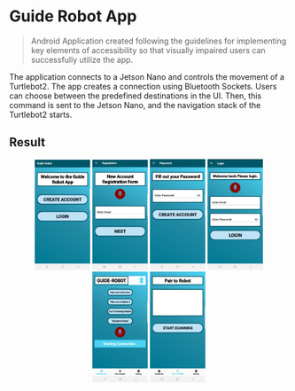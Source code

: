 # Guide Robot App

> Android Application created following the guidelines for implementing key elements of accessibility so that visually impaired users can successfully utilize the app.

The application connects to a Jetson Nano and controls the movement of a Turtlebot2. The app creates a connection using Bluetooth Sockets. Users can choose between the predefined destinations in the UI. Then, this command is sent to the Jetson Nano, and the navigation stack of the Turtlebot2 starts.

## Result

<p align="center">
<img src="./img/1.jpg" alt="App Screen" width="100"/>
<img src="./img/2.jpg" alt="App Screen" width="100"/>
<img src="./img/4.jpg" alt="App Screen" width="100"/>
<img src="./img/5.jpg" alt="App Screen" width="100"/>
<img src="./img/6.jpg" alt="App Screen" width="100"/>
<img src="./img/7.jpg" alt="App Screen" width="100"/>
</p>
